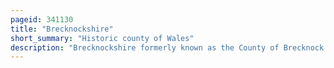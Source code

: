```yaml
---
pageid: 341130
title: "Brecknockshire"
short_summary: "Historic county of Wales"
description: "Brecknockshire formerly known as the County of Brecknock Breconshire or the County of Brecon was an administrative County in the South of Wales later classed as one of the thirteen historic Counties of Wales. The County was named after its County Town of Brecon and was mountainous and primarily rural."
---
```

